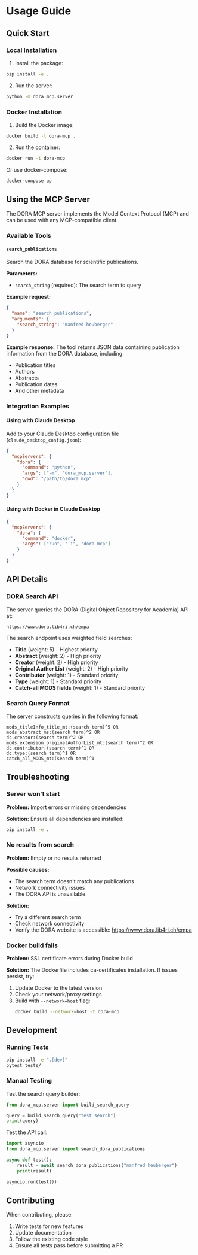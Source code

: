 # Usage Guide

## Quick Start

### Local Installation

1. Install the package:
```bash
pip install -e .
```

2. Run the server:
```bash
python -m dora_mcp.server
```

### Docker Installation

1. Build the Docker image:
```bash
docker build -t dora-mcp .
```

2. Run the container:
```bash
docker run -i dora-mcp
```

Or use docker-compose:
```bash
docker-compose up
```

## Using the MCP Server

The DORA MCP server implements the Model Context Protocol (MCP) and can be used with any MCP-compatible client.

### Available Tools

#### `search_publications`

Search the DORA database for scientific publications.

**Parameters:**
- `search_string` (required): The search term to query

**Example request:**
```json
{
  "name": "search_publications",
  "arguments": {
    "search_string": "manfred heuberger"
  }
}
```

**Example response:**
The tool returns JSON data containing publication information from the DORA database, including:
- Publication titles
- Authors
- Abstracts
- Publication dates
- And other metadata

### Integration Examples

#### Using with Claude Desktop

Add to your Claude Desktop configuration file (`claude_desktop_config.json`):

```json
{
  "mcpServers": {
    "dora": {
      "command": "python",
      "args": ["-m", "dora_mcp.server"],
      "cwd": "/path/to/dora_mcp"
    }
  }
}
```

#### Using with Docker in Claude Desktop

```json
{
  "mcpServers": {
    "dora": {
      "command": "docker",
      "args": ["run", "-i", "dora-mcp"]
    }
  }
}
```

## API Details

### DORA Search API

The server queries the DORA (Digital Object Repository for Academia) API at:
```
https://www.dora.lib4ri.ch/empa
```

The search endpoint uses weighted field searches:
- **Title** (weight: 5) - Highest priority
- **Abstract** (weight: 2) - High priority
- **Creator** (weight: 2) - High priority
- **Original Author List** (weight: 2) - High priority
- **Contributor** (weight: 1) - Standard priority
- **Type** (weight: 1) - Standard priority
- **Catch-all MODS fields** (weight: 1) - Standard priority

### Search Query Format

The server constructs queries in the following format:
```
mods_titleInfo_title_mt:(search term)^5 OR
mods_abstract_ms:(search term)^2 OR
dc.creator:(search term)^2 OR
mods_extension_originalAuthorList_mt:(search term)^2 OR
dc.contributor:(search term)^1 OR
dc.type:(search term)^1 OR
catch_all_MODS_mt:(search term)^1
```

## Troubleshooting

### Server won't start

**Problem:** Import errors or missing dependencies

**Solution:** Ensure all dependencies are installed:
```bash
pip install -e .
```

### No results from search

**Problem:** Empty or no results returned

**Possible causes:**
- The search term doesn't match any publications
- Network connectivity issues
- The DORA API is unavailable

**Solution:**
- Try a different search term
- Check network connectivity
- Verify the DORA website is accessible: https://www.dora.lib4ri.ch/empa

### Docker build fails

**Problem:** SSL certificate errors during Docker build

**Solution:** The Dockerfile includes ca-certificates installation. If issues persist, try:
1. Update Docker to the latest version
2. Check your network/proxy settings
3. Build with `--network=host` flag:
   ```bash
   docker build --network=host -t dora-mcp .
   ```

## Development

### Running Tests

```bash
pip install -e ".[dev]"
pytest tests/
```

### Manual Testing

Test the search query builder:
```python
from dora_mcp.server import build_search_query

query = build_search_query("test search")
print(query)
```

Test the API call:
```python
import asyncio
from dora_mcp.server import search_dora_publications

async def test():
    result = await search_dora_publications("manfred heuberger")
    print(result)

asyncio.run(test())
```

## Contributing

When contributing, please:
1. Write tests for new features
2. Update documentation
3. Follow the existing code style
4. Ensure all tests pass before submitting a PR
